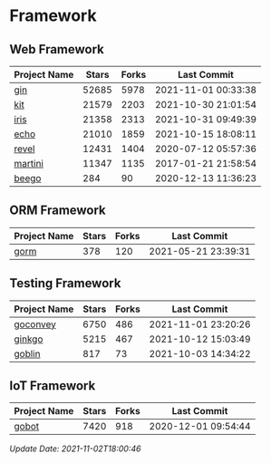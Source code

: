 # Framework

## Web Framework
| Project Name | Stars | Forks | Last Commit |
| ------------ | ----- | ----- | ----------- |
| [gin](https://github.com/gin-gonic/gin) | 52685 | 5978 | 2021-11-01 00:33:38 |
| [kit](https://github.com/go-kit/kit) | 21579 | 2203 | 2021-10-30 21:01:54 |
| [iris](https://github.com/kataras/iris) | 21358 | 2313 | 2021-10-31 09:49:39 |
| [echo](https://github.com/labstack/echo) | 21010 | 1859 | 2021-10-15 18:08:11 |
| [revel](https://github.com/revel/revel) | 12431 | 1404 | 2020-07-12 05:57:36 |
| [martini](https://github.com/go-martini/martini) | 11347 | 1135 | 2017-01-21 21:58:54 |
| [beego](https://github.com/astaxie/beego) | 284 | 90 | 2020-12-13 11:36:23 |

## ORM Framework
| Project Name | Stars | Forks | Last Commit |
| ------------ | ----- | ----- | ----------- |
| [gorm](https://github.com/jinzhu/gorm) | 378 | 120 | 2021-05-21 23:39:31 |

## Testing Framework
| Project Name | Stars | Forks | Last Commit |
| ------------ | ----- | ----- | ----------- |
| [goconvey](https://github.com/smartystreets/goconvey) | 6750 | 486 | 2021-11-01 23:20:26 |
| [ginkgo](https://github.com/onsi/ginkgo) | 5215 | 467 | 2021-10-12 15:03:49 |
| [goblin](https://github.com/franela/goblin) | 817 | 73 | 2021-10-03 14:34:22 |

## IoT Framework
| Project Name | Stars | Forks | Last Commit |
| ------------ | ----- | ----- | ----------- |
| [gobot](https://github.com/hybridgroup/gobot) | 7420 | 918 | 2020-12-01 09:54:44 |

*Update Date: 2021-11-02T18:00:46*